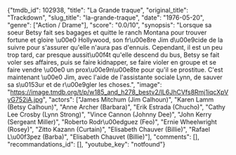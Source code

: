 {"tmdb_id": 102938, "title": "La Grande traque", "original_title": "Trackdown", "slug_title": "la-grande-traque", "date": "1976-05-20", "genre": ["Action / Drame"], "score": "0.0/10", "synopsis": "Lorsque sa soeur Betsy fait ses bagages et quitte le ranch Montana pour trouver fortune et gloire \u00e0 Hollywood, son fr\u00e8re Jim d\u00e9cide de la suivre pour s'assurer qu'elle n'aura pas d'ennuis. Cependant, il est un peu trop tard, car presque aussit\u00f4t qu'elle descend du bus, Betsy se fait voler ses affaires, puis se faire kidnapper, se faire violer en groupe et se faire vendre \u00e0 un prox\u00e9n\u00e8te pour qu'il se prostitue. C'est maintenant \u00e0 Jim, avec l'aide de l'assistante sociale Lynn, de sauver sa s\u0153ur et de r\u00e9gler les choses.", "image": "https://image.tmdb.org/t/p/w185_and_h278_bestv2/lL6JhCVfs8Rmj1iqcXpVyG752iA.jpg", "actors": ["James Mitchum (Jim Calhoun)", "Karen Lamm (Betsy Calhoun)", "Anne Archer (Barbara)", "Erik Estrada (Chucho)", "Cathy Lee Crosby (Lynn Strong)", "Vince Cannon (Johnny Dee)", "John Kerry (Sergeant Miller)", "Roberto Rodr\u00edguez (Feo)", "Ernie Wheelwright (Rosey)", "Zitto Kazann (Curtain)", "Elisabeth Chauver (Billie)", "Rafael L\u00f3pez (Barba)", "Elisabeth Chauvet (Billie)"], "comments": [], "recommandations_id": [], "youtube_key": "notfound"}